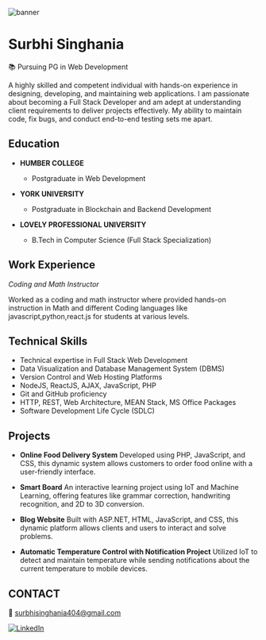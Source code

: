 ![banner](https://media.licdn.com/dms/image/D5616AQGBhCrFxKdMyw/profile-displaybackgroundimage-shrink_350_1400/0/1676084500708?e=1700697600&v=beta&t=rKK1pNWEnKgLvPtfNwfv9PtYrf-SAnZJAT3HPBJ0ZfY)

# Surbhi Singhania

📚 Pursuing PG in Web Development  

A highly skilled and competent individual with hands-on experience in designing, developing, and maintaining web applications. I am passionate about becoming a Full Stack Developer and am adept at understanding client requirements to deliver projects effectively. My ability to maintain code, fix bugs, and conduct end-to-end testing sets me apart.

## Education

- **HUMBER COLLEGE**  
  - Postgraduate in Web Development

- **YORK UNIVERSITY**  
  - Postgraduate in Blockchain and Backend Development

- **LOVELY PROFESSIONAL UNIVERSITY**
  - B.Tech in Computer Science (Full Stack Specialization)

## Work Experience

*Coding and Math Instructor*  

Worked as a coding and math instructor where provided hands-on instruction in Math and different Coding languages like javascript,python,react.js for students at various levels.

## Technical Skills

- Technical expertise in Full Stack Web Development
- Data Visualization and Database Management System (DBMS)
- Version Control and Web Hosting Platforms
- NodeJS, ReactJS, AJAX, JavaScript, PHP
- Git and GitHub proficiency
- HTTP, REST, Web Architecture, MEAN Stack, MS Office Packages
- Software Development Life Cycle (SDLC)

## Projects

- **Online Food Delivery System**
  Developed using PHP, JavaScript, and CSS, this dynamic system allows customers to order food online with a user-friendly interface.

- **Smart Board**
  An interactive learning project using IoT and Machine Learning, offering features like grammar correction, handwriting recognition, and 2D to 3D conversion.

- **Blog Website**
  Built with ASP.NET, HTML, JavaScript, and CSS, this dynamic platform allows clients and users to interact and solve problems.

- **Automatic Temperature Control with Notification Project**
  Utilized IoT to detect and maintain temperature while sending notifications about the current temperature to mobile devices.

## CONTACT

📧 [surbhisinghania404@gmail.com](mailto:surbhisinghania404@gmail.com) 

<!--🔗 [LinkedIn](https://www.linkedin.com/in/surbhi-singhania/)-->
[![LinkedIn](https://img.shields.io/badge/LinkedIn-Connect-blue.svg?style=for-the-badge&logo=linkedin)](https://www.linkedin.com/in/surbhi-singhania/)



<!--
**SurbhiSinghania13/SurbhiSinghania13** is a ✨ _special_ ✨ repository because its `README.md` (this file) appears on your GitHub profile.

Here are some ideas to get you started:

- 🔭 I’m currently working on ...
- 🌱 I’m currently learning ...
- 👯 I’m looking to collaborate on ...
- 🤔 I’m looking for help with ...
- 💬 Ask me about ...
- 📫 How to reach me: ...
- 😄 Pronouns: ...
- ⚡ Fun fact: ...
-->
